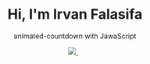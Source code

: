 <h1 align='center'>
  Hi, I'm Irvan Falasifa
</h1>

<p align='center'>
  animated-countdown with JawaScript
</p>

<p align='center'>
 <a href='mailto:irvan.falasfia@gmail.com'> 
  <img src="https://img.shields.io/badge/mail%20box-EA4335?style=for-the-badge&logo=Gmail&logoColor=white" /> 
 </a>&nbsp;&nbsp;
  
</p>
